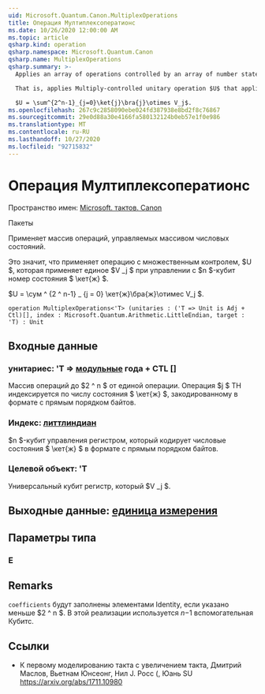 ```yaml
---
uid: Microsoft.Quantum.Canon.MultiplexOperations
title: Операция Мултиплексоператионс
ms.date: 10/26/2020 12:00:00 AM
ms.topic: article
qsharp.kind: operation
qsharp.namespace: Microsoft.Quantum.Canon
qsharp.name: MultiplexOperations
qsharp.summary: >-
  Applies an array of operations controlled by an array of number states.

  That is, applies Multiply-controlled unitary operation $U$ that applies a unitary $V_j$ when controlled by $n$-qubit number state $\ket{j}$.

  $U = \sum^{2^n-1}_{j=0}\ket{j}\bra{j}\otimes V_j$.
ms.openlocfilehash: 267c9c2858090ebe024fd387938e8bd2f8c76867
ms.sourcegitcommit: 29e0d88a30e4166fa580132124b0eb57e1f0e986
ms.translationtype: MT
ms.contentlocale: ru-RU
ms.lasthandoff: 10/27/2020
ms.locfileid: "92715832"
---
```

# <a name="multiplexoperations-operation"></a>Операция Мултиплексоператионс

Пространство имен: [Microsoft. тактов. Canon](xref:Microsoft.Quantum.Canon)

Пакеты [](https://nuget.org/packages/)


Применяет массив операций, управляемых массивом числовых состояний.

Это значит, что применяет операцию с множественным контролем, $U $, которая применяет единое $V _j $ при управлении с $n $-кубит номер состояния $ \кет{ж} $.

$U = \сум ^ {2 ^ n-1} _ {j = 0} \кет{ж}\бра{ж}\отимес V_j $.

```qsharp
operation MultiplexOperations<'T> (unitaries : ('T => Unit is Adj + Ctl)[], index : Microsoft.Quantum.Arithmetic.LittleEndian, target : 'T) : Unit
```


## <a name="input"></a>Входные данные

### <a name="unitaries--t--unit-adj--ctl"></a>унитариес: 'T => [модульные](xref:microsoft.quantum.lang-ref.unit) года + CTL []

Массив операций до $2 ^ n $ от единой операции. Операция $j $ TH индексируется по числу состояния $ \кет{ж} $, закодированному в формате с прямым порядком байтов.


### <a name="index--littleendian"></a>Индекс: [литтлиндиан](xref:Microsoft.Quantum.Arithmetic.LittleEndian)

$n $-кубит управления регистром, который кодирует числовые состояния $ \кет{ж} $ в формате с прямым порядком байтов.


### <a name="target--t"></a>Целевой объект: 'T

Универсальный кубит регистр, который $V _j $.



## <a name="output--unit"></a>Выходные данные: [единица измерения](xref:microsoft.quantum.lang-ref.unit)



## <a name="type-parameters"></a>Параметры типа

### <a name="t"></a>Е



## <a name="remarks"></a>Remarks

`coefficients` будут заполнены элементами Identity, если указано меньше $2 ^ n $. В этой реализации используется $n-$1 вспомогательная Кубитс.

## <a name="references"></a>Ссылки

- К первому моделированию такта с увеличением такта, Дмитрий Маслов, Вьетнам Юнсеонг, Нил J. Росс (, Юань SU https://arxiv.org/abs/1711.10980
